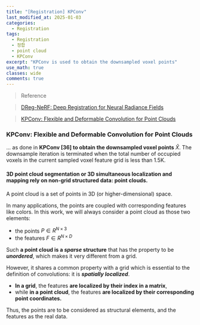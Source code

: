 ```yaml
---
title: "[Registration] KPConv"
last_modified_at: 2025-01-03
categories:
  - Registration
tags:
  - Registration
  - 정합
  - point cloud 
  - KPConv
excerpt: "KPConv is used to obtain the downsampled voxel points"
use_math: true
classes: wide
comments: true
---
```


> Reference

> [DReg-NeRF: Deep Registration for Neural Radiance Fields](https://openaccess.thecvf.com/content/ICCV2023/papers/Chen_DReg-NeRF_Deep_Registration_for_Neural_Radiance_Fields_ICCV_2023_paper.pdf)

> [KPConv: Flexible and Deformable Convolution for Point Clouds](https://openaccess.thecvf.com/content_ICCV_2019/papers/Thomas_KPConv_Flexible_and_Deformable_Convolution_for_Point_Clouds_ICCV_2019_paper.pdf)

### KPConv: Flexible and Deformable Convolution for Point Clouds

... as done in **KPConv [36] to obtain the downsampled voxel points** $\hat{X}$. The downsample iteration is terminated when the total number of occupied voxels in the current sampled voxel feature grid is less than 1.5K.

#### 3D point cloud segmentation or 3D simultaneous localization and mapping rely on non-grid structured data: point clouds.

A point cloud is a set of points in 3D (or higher-dimensional) space.

In many applications, the points are coupled with corresponding features like colors. In this work, we will always consider a point cloud as those two elements: 

- the points $P \in R^{N \times 3}$ 
- the features $F \in R^{N \times D}$

Such **a point cloud is a _sparse_ structure** that has the property to be **_unordered_**, which makes it very different from a grid.

However, it shares a common property with a grid which is essential to the definition of convolutions: it is **_spatially localized_**.

- **In a grid**, the features **are localized by their index in a matrix**, 
- while **in a point cloud**, the features **are localized by their corresponding point coordinates.**

Thus, the points are to be considered as structural elements, and the features as the real data.


